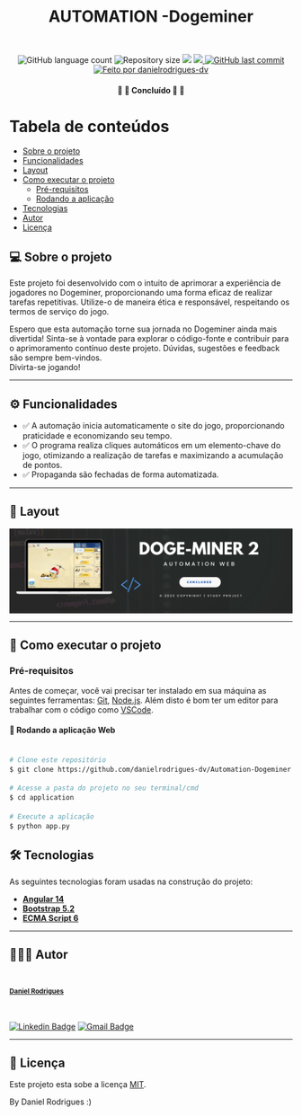 <h1 align="center">AUTOMATION -Dogeminer</h1>			
<br>
<p align="center">
  <img alt="GitHub language count" src="https://img.shields.io/github/languages/count/danielrodrigues-dv/automation-dogeminer?style=flat-square&&color=%2304D361" />
  <img alt="Repository size" src="https://img.shields.io/github/repo-size/danielrodrigues-dv/automation-dogeminer?style=flat-square" />
  <img src="https://img.shields.io/github/stars/danielrodrigues-dv/automation-dogeminer?style=flat-square" />
	<a href="https://github.com/danielrodrigues-dv/automation-dogeminer/blob/master/LICENSE">
  <img src="https://img.shields.io/github/license/danielrodrigues-dv/Automation-Dogeminer?style=flat-square&" />
	</a>
  <a href="https://github.com/danielrodrigues-dv/automation-dogeminer/commits/main">
    <img alt="GitHub last commit" src="https://img.shields.io/github/last-commit/danielrodrigues-dv/automation-dogeminer?style=flat-square&">
  </a>
  <a href="https://github.com/danielrodrigues-dv">
    <img alt="Feito por danielrodrigues-dv" src="https://img.shields.io/badge/feito%20por-Daniel%20Rodrigues-%237519C1?style=flat-square&">
  </a>
</p>

<h4 align="center">🚧 🚀 Concluído 🚀 🚧</h4>
	

Tabela de conteúdos
=================
<!--ts-->
   * [Sobre o projeto](#-sobre-o-projeto)
   * [Funcionalidades](#%EF%B8%8F-funcionalidades)
   * [Layout](#-layout)
   * [Como executar o projeto](#-como-executar-o-projeto)
     * [Pré-requisitos](#pré-requisitos)
     * [Rodando a aplicação](#-Rodando-a-aplicação-Web)
   * [Tecnologias](#-tecnologias)
   * [Autor](#-autor)
   * [Licença](#-licença)
<!--te-->


## 💻 Sobre o projeto

<p>Este projeto foi desenvolvido com o intuito de aprimorar a experiência de jogadores no Dogeminer, proporcionando uma forma eficaz de realizar tarefas repetitivas.
Utilize-o de maneira ética e responsável, respeitando os termos de serviço do jogo.</p>
Espero que esta automação torne sua jornada no Dogeminer ainda mais divertida! Sinta-se à vontade para explorar o código-fonte e contribuir para o aprimoramento contínuo deste projeto. Dúvidas, sugestões e feedback são sempre bem-vindos.
<br>
Divirta-se jogando!

---

## ⚙️ Funcionalidades

- :white_check_mark: A automação inicia automaticamente o site do jogo, proporcionando praticidade e economizando seu tempo.
- :white_check_mark: O programa realiza cliques automáticos em um elemento-chave do jogo, otimizando a realização de tarefas e maximizando a acumulação de pontos.
- :white_check_mark: Propaganda são fechadas de forma automatizada.
 
---

## 🎨 Layout

<p align="center" style="display: flex; align-items: flex-start; justify-content: center;">
  <img alt="danielrodrigues-dv" title="#moments-angular" src="https://github.com/danielrodrigues-dv/my-portfolio/blob/main/application/src/assets/bannergit/banner-doger-miner.png" />
</p>

---

## 🚀 Como executar o projeto

### Pré-requisitos

Antes de começar, você vai precisar ter instalado em sua máquina as seguintes ferramentas:
[Git](https://git-scm.com), [Node.js](https://nodejs.org/en/). 
Além disto é bom ter um editor para trabalhar com o código como [VSCode](https://code.visualstudio.com/).



#### 🧭 Rodando a aplicação Web
```bash

# Clone este repositório
$ git clone https://github.com/danielrodrigues-dv/Automation-Dogeminer.git

# Acesse a pasta do projeto no seu terminal/cmd
$ cd application

# Execute a aplicação
$ python app.py


```



## 🛠 Tecnologias

As seguintes tecnologias foram usadas na construção do projeto:

-   **[Angular 14](https://angular.io)** 
-   **[Bootstrap 5.2](https://getbootstrap.com/docs/5.2/getting-started/introduction/)** 
-   **[ECMA Script 6](https://www.javascript.com/)**
---

## 🦸🏻‍♂️ Autor

<a href="https://github.com/danielrodrigues-dv">
 <img style="border-radius: 50%;" src="https://avatars.githubusercontent.com/u/41621213?v=4" width="100px;" alt=""/>
 <br>
  <sub><b><p>Daniel Rodrigues</p></b></sub></a>
 <br />

[![Linkedin Badge](https://img.shields.io/badge/-Daniel%20Rodrigues-blue?style=flat-square&logo=Linkedin&logoColor=white&link=https://www.linkedin.com/in/daniel-rodrigues-dv/)](https://www.linkedin.com/in/daniel-rodrigues-dv/) 
[![Gmail Badge](https://img.shields.io/badge/-daniel.rodrigues.soarees@gmail.com-c14438?style=flat-square&logo=Gmail&logoColor=white&link=mailto:daniel.rodrigues.soarees@gmail.com)](mailto:daniel.rodrigues.soarees@gmail.com)

---

## 📝 Licença

Este projeto esta sobe a licença [MIT](./LICENSE).

By Daniel Rodrigues  :)
